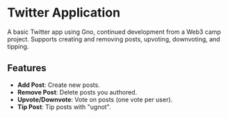 # Twitter Application

A basic Twitter app using Gno, continued development from a Web3 camp project. Supports creating and removing posts, upvoting, downvoting, and tipping.

## Features

- **Add Post**: Create new posts.
- **Remove Post**: Delete posts you authored.
- **Upvote/Downvote**: Vote on posts (one vote per user).
- **Tip Post**: Tip posts with "ugnot".

